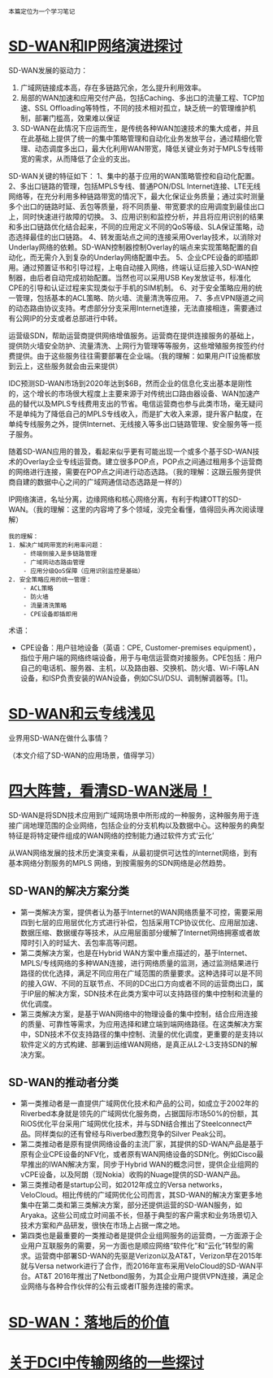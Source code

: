```
本篇定位为一个学习笔记
```

# [SD-WAN和IP网络演进探讨](http://www.sdnlab.com/19915.html)

SD-WAN发展的驱动力：
1. 广域网链接成本高，存在多链路冗余，怎么提升利用效率。
2. 局部的WAN加速和应用交付产品，包括Caching、多出口的流量工程、TCP加速、SSL Offloading等特性，不同的技术相对孤立，缺乏统一的管理维护机制，部署门槛高，效果难以保证
3. SD-WAN在此情况下应运而生，是传统各种WAN加速技术的集大成者，并且在此基础上提供了统一的集中策略管理和自动化业务发放平台，通过精细化管理、动态调度多出口，最大化利用WAN带宽，降低关键业务对于MPLS专线带宽的需求，从而降低了企业的支出。

SD-WAN关键的特征如下：
1、集中的基于应用的WAN策略管控和自动化配置。
2、多出口链路的管理，包括MPLS专线、普通PON/DSL Internet连接、LTE无线网络等，在充分利用多种链路带宽的情况下，最大化保证业务质量；通过实时测量多个出口的链路时延、丢包等质量，将不同质量、带宽要求的应用调度到最佳出口上，同时快速进行故障的切换。
3、应用识别和监控分析，并且将应用识别的结果和多出口链路优化结合起来，不同的应用定义不同的QoS等级、SLA保证策略，动态选择最佳的出口链路。
4、转发面站点之间的连接采用Overlay技术，以消除对Underlay网络的依赖。SD-WAN控制器控制Overlay的端点来实现策略配置的自动化，而无需介入到复杂的Underlay网络配置中去。
5、企业CPE设备的即插即用。通过预置证书和引导过程，上电自动接入网络，终端认证后接入SD-WAN控制器，由后者自动完成初始配置。当然也可以采用USB Key发放证书，标准化CPE的引导和认证过程来实现类似于手机的SIM机制。
6、对于安全策略应用的统一管理，包括基本的ACL策略、防火墙、流量清洗等应用。
7、多点VPN隧道之间的动态路由协议支持。考虑部分分支采用Internet连接，无法直接相连，需要通过有公网IP的分支或者总部进行中转。

运营级SDN，帮助运营商提供网络增值服务。运营商在提供连接服务的基础上，提供防火墙安全防护、流量清洗、上网行为管理等等服务，这些增殖服务按签约付费提供。由于这些服务往往需要部署在企业端。（我的理解：如果用户IT设施都放到云上，这些服务就会由云来提供）

IDC预测SD-WAN市场到2020年达到$6B，然而企业的信息化支出基本是刚性的，这个增长的市场很大程度上主要来源于对传统出口路由器设备、WAN加速产品的替代以及MPLS专线费用支出的节省。电信运营商也参与此类市场，毫无疑问不是单纯为了降低自己的MPLS专线收入，而是扩大收入来源，提升客户黏度，在单纯专线服务之外，提供Internet、无线接入等多出口链路管理、安全服务等一揽子服务。

随着SD-WAN应用的普及，看起来似乎更有可能出现一个或多个基于SD-WAN技术的Overlay企业专线运营商。建立很多POP点，POP点之间通过租用多个运营商的网络进行连接，需要在POP点之间进行动态选路。（我的理解：这跟云服务提供商自建的数据中心之间的广域网通信动态选路是一样的）

IP网络演进，名址分离，边缘网络和核心网络分离，有利于构建OTT的SD-WAN。（我的理解：这里的内容垮了多个领域，没完全看懂，值得回头再次阅读理解）

```
我的理解：
1. 解决广域网带宽的利用率问题：
    - 终端侧接入是多链路管理
    - 广域网动态路由管理
    - 应用分级QoS保障（应用识别监控是基础）
2. 安全策略应用的统一管理：
    - ACL策略
    - 防火墙
    - 流量清洗策略
    - CPE设备即插即用
```

术语：
- CPE设备：用户驻地设备（英语：CPE, Customer-premises equipment），指位于用户端的网络终端设备，用于与电信运营商对接服务。CPE包括：用户自己的电话机、服务器、主机，以及路由器、交换机、防火墙、Wi-Fi等LAN设备，和ISP负责安装的WAN设备，例如CSU/DSU、调制解调器等。[1]。

# [SD-WAN和云专线浅见](http://www.sdnlab.com/19820.html)

业界用SD-WAN在做什么事情？

（本文介绍了SD-WAN的应用场景，值得学习）

# [四大阵营，看清SD-WAN迷局！](http://www.sohu.com/a/133116078_635109)

SD-WAN是将SDN技术应用到广域网场景中所形成的一种服务，这种服务用于连接广阔地理范围的企业网络，包括企业的分支机构以及数据中心。这种服务的典型特征是将特定硬件组成的WAN网络的控制能力通过软件方式‘云化’

从WAN网络发展的技术历史演变来看，从最初提供可达性的Internet网络，到有基本网络分割服务的MPLS 网络，到按需服务的SDN网络是必然趋势。

## SD-WAN的解决方案分类
- 第一类解决方案，提供者认为基于Internet的WAN网络质量不可控，需要采用四到七层的应用层优化方式进行补偿，包括采用TCP协议优化、应用层加速、数据压缩、数据缓存等技术，从应用层面部分缓解了Internet网络拥塞或者故障时引入的时延大、丢包率高等问题。
- 第二类解决方案，也是在Hybrid WAN方案中重点描述的，基于Internet、MPLS/专线网络的多种WAN连接，进行网络质量的监测，通过监测结果进行路径的优化选择，满足不同应用在广域范围的质量要求。这种选择可以是不同的接入GW、不同的互联节点、不同的DC出口方向或者不同的运营商出口，属于IP层的解决方案，SDN技术在此类方案中可以支持路径的集中控制和流量的优化调度。
- 第三类解决方案，是基于WAN网络中的物理设备的集中控制，结合应用连接的质量、可靠性等需求，为应用选择和建立端到端网络路径。在这类解决方案中，SDN技术不仅支持路径的集中控制、流量的优化调度，更重要的是支持以软件定义的方式构建、部署到运维WAN网络，是真正从L2-L3支持SDN的解决方案。

## SD-WAN的推动者分类

- 第一类推动者是一直提供广域网优化技术和产品的公司，如成立于2002年的Riverbed本身就是领先的广域网优化服务商，占据国际市场50%的份额，其RiOS优化平台采用广域网优化技术，并与SDN结合推出了Steelconnect产品。同样类似的还有曾经与Riverbed激烈竞争的Silver Peak公司。
- 第二类推动者是原有提供网络设备的主流厂家，其提供的SD-WAN产品是基于原有企业CPE设备的NFV化，或者原有WAN网络设备的SDN化。例如Cisco最早推出的IWAN解决方案，同步于Hybrid WAN的概念问世，提供企业组网的vCPE设备，以及阿朗（现Nokia）收购的Nuage提供的SD-WAN产品。
- 第三类推动者是startup公司，如2012年成立的Versa networks，VeloCloud。相比传统的广域网优化公司而言，其SD-WAN的解决方案更多地集中在第二类和第三类解决方案，部分还提供运营的SD-WAN服务，如Aryaka。这些公司成立时间虽不长，但基于典型的客户需求和业务场景切入技术方案和产品研发，很快在市场上占据一席之地。
- 第四类也是最重要的一类推动者是提供企业组网服务的运营商，一方面源于企业用户互联服务的需要，另一方面也是顺应网络“软件化”和“云化”转型的需求。运营商中部署SD-WAN的先驱是Verizon以及AT&T，Verizon早在2015年就与Versa network进行了合作，而2016年宣布采用VeloCloud的SD-WAN平台。AT&T 2016年推出了Netbond服务，为其企业用户提供VPN连接，满足企业网络与各种合作伙伴的公有云或者IT服务连接的需求。

# [SD-WAN：落地后的价值](http://www.d1net.com/iv/corporation/484192.html)

# [关于DCI中传输网络的一些探讨](http://www.sdnlab.com/18604.html)
